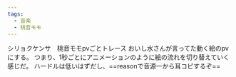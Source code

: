 ```yaml
---
tags:
  - 音楽
  - 桃音モモ
---
```


シリョクケンサ　桃音モモpvごとトレース
おいし水さんが言ってた動く絵のpvにする。
つまり、1秒ごとにアニメーションのように絵の流れを切り替えていく感じだ。
ハードルは低いはずだし、==reasonで音源一から耳コピするぞ==